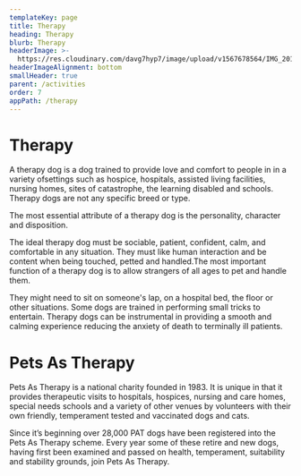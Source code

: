 ```yaml
---
templateKey: page
title: Therapy
heading: Therapy
blurb: Therapy
headerImage: >-
  https://res.cloudinary.com/davg7hyp7/image/upload/v1567678564/IMG_20180719_165807_rgrxw1.png
headerImageAlignment: bottom
smallHeader: true
parent: /activities
order: 7
appPath: /therapy
---
```


# Therapy

A therapy dog is a dog trained to provide love and comfort to people in in a variety ofsettings such as hospice, hospitals, assisted living facilities, nursing homes, sites of catastrophe, the learning disabled and schools. ​Therapy dogs are not any specific breed or type.

The most essential attribute of a therapy dog is the personality, character and disposition.

The ideal therapy dog must be sociable, patient, confident, calm, and comfortable in any situation. They must like human interaction and be content when being touched, petted and handled.​The most important function of a therapy dog is to allow strangers of all ages to pet and handle them.

They might need to sit on someone's lap, on a hospital bed, the floor or other situations. Some dogs are trained in performing small tricks to entertain. Therapy dogs can be instrumental in providing a smooth and calming experience reducing the anxiety of death to terminally ill patients.

# Pets As Therapy

Pets As Therapy is a national charity founded in 1983. It is unique in that it provides therapeutic visits to hospitals, hospices, nursing and care homes, special needs schools and a variety of other venues by volunteers with their own friendly, temperament tested and vaccinated dogs and cats.

Since it’s beginning over 28,000 PAT dogs have been registered into the Pets As Therapy scheme. Every year some of these retire and new dogs, having first been examined and passed on health, temperament, suitability and stability grounds, join Pets As Therapy.
